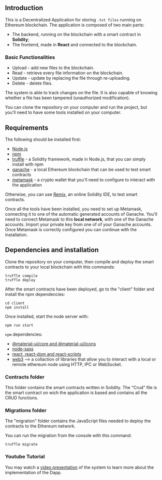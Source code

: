## Introduction

This is a Decentralized Application for storing ```.txt files``` running on Ethereum blockchain.
The application is composed of two main parts:
- The backend, running on the blockchain with a smart contract in __Solidity__;
- The frontend, made in __React__ and connected to the blockchain.

### Basic Functionalities

* Upload - add new files to the blockchain. 
* Read - retrieve every file information on the blockchain.
* Update - update by replacing the file through re-uploading.
* Delete - delete files.

The system is able to track changes on the file. It is also capable of knowing whether a file has been tampered (unauthorized modification). 

You can clone the repository on your computer and run the project, but you'll need to have some tools installed on your computer.

## Requirements

The following should be installed first:
- [Node.js](https://nodejs.org/en/)
- [npm](https://www.npmjs.com/)
- [truffle](https://www.trufflesuite.com/) - a Solidity framework, made in Node.js, that you can simply install with npm
- [ganache](https://www.trufflesuite.com/ganache) - a local Ethereum blockchain that can be used to test smart contracts
- [metamask](https://metamask.io/) - a crypto wallet that you'll need to configure to interact with the application

Otherwise, you can use [Remix](https://remix.ethereum.org/), an online Solidity IDE, to test smart contracts.

Once all the tools have been installed, you need to set up Metamask, connecting it to one of the automatic generated accounts of Ganache. You'll need to connect Metamask to this __local network__, with one of the Ganache accounts. Import your private key from one of of your Ganache accounts. Once Metamask is correctly configured you can continue with the installation.

## Dependencies and installation

Clone the repository on your computer, then compile and deploy the smart contracts to your local blockchain with this commands:
```
truffle compile
truffle deploy
```

After the smart contracts have been deployed, go to the "client" folder and install the npm dependencies:

```
cd client
npm install
```

Once installed, start the node server with:

```
npm run start
```

```npm``` dependencies:
- [@material-ui/core and @material-ui/icons](https://material-ui.com/)
- [node-sass](https://www.npmjs.com/package/node-sass)
- [react, react-dom and react-scripts](https://reactjs.org/)
- [web3](https://web3js.readthedocs.io/en/v1.3.4/) --> a collaction of libraries that allow you to interact with a local or remote ethereum node using HTTP, IPC or WebSocket.

### Contracts folder

This folder contains the smart contracts written in Solidity. The "Crud" file is the smart contract on wich the application is based and contains all the CRUD functions.

### Migrations folder

The "migration" folder contains the JavaScript files needed to deploy the contracts to the Ethereum network.

You can run the migration from the console with this command:

```
truffle migrate
```

### Youtube Tutorial

You may watch a [video presentation](https://www.youtube.com/watch?v=sv4zor4wPXc&feature=youtu.be) of the system to learn more about the implementation of the Dapp.
